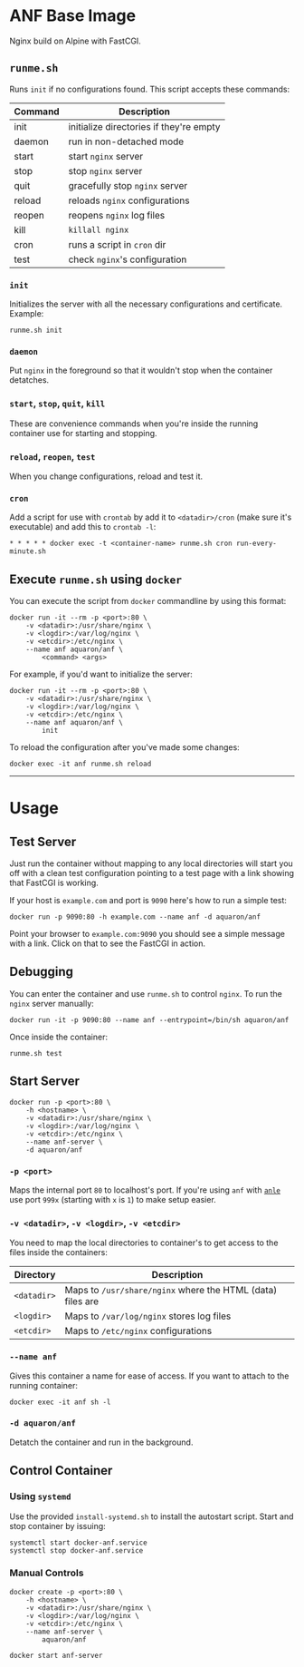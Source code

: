# ANF Base Image

Nginx build on Alpine with FastCGI.

## `runme.sh`

Runs `init` if no configurations found.
This script accepts these commands:

| Command   | Description                                      |
| --------- | ------------------------------------------------ |
| init      | initialize directories if they're empty          |
| daemon    | run in non-detached mode                         |
| start     | start `nginx` server                             |
| stop      | stop `nginx` server                              |
| quit      | gracefully stop `nginx` server                   |
| reload    | reloads `nginx` configurations                   |
| reopen    | reopens `nginx` log files                        |
| kill      | `killall nginx`                                  |
| cron      | runs a script in `cron` dir                      |
| test      | check `nginx`'s configuration                    |

### `init`

Initializes the server with all the necessary configurations and certificate.
Example:

    runme.sh init 

### `daemon`

Put `nginx` in the foreground so that it wouldn't stop when the container detatches.

### `start`, `stop`, `quit`, `kill`

These are convenience commands when you're inside the running container use for
starting and stopping.

### `reload`, `reopen`, `test`

When you change configurations, reload and test it.

### `cron`

Add a script for use with `crontab` by add it to `<datadir>/cron` (make sure it's executable)
and add this to `crontab -l`:

    * * * * * docker exec -t <container-name> runme.sh cron run-every-minute.sh

## Execute `runme.sh` using `docker`

You can execute the script from `docker` commandline by using this format:

    docker run -it --rm -p <port>:80 \
        -v <datadir>:/usr/share/nginx \
        -v <logdir>:/var/log/nginx \
        -v <etcdir>:/etc/nginx \
        --name anf aquaron/anf \
            <command> <args>

For example, if you'd want to initialize the server:

    docker run -it --rm -p <port>:80 \
        -v <datadir>:/usr/share/nginx \
        -v <logdir>:/var/log/nginx \
        -v <etcdir>:/etc/nginx \
        --name anf aquaron/anf \
            init

To reload the configuration after you've made some changes:

    docker exec -it anf runme.sh reload


-------------------------------------------------------------------------------

# Usage

## Test Server

Just run the container without mapping to any local directories will start you off with
a clean test configuration pointing to a test page with a link showing that FastCGI is working.

If your host is `example.com` and port is `9090` here's how to run a simple test:

    docker run -p 9090:80 -h example.com --name anf -d aquaron/anf

Point your browser to `example.com:9090` you should see a simple message with a link.
Click on that to see the FastCGI in action.

## Debugging

You can enter the container and use `runme.sh` to control `nginx`.
To run the `nginx` server manually:

    docker run -it -p 9090:80 --name anf --entrypoint=/bin/sh aquaron/anf

Once inside the container:

    runme.sh test


## Start Server

    docker run -p <port>:80 \
        -h <hostname> \
        -v <datadir>:/usr/share/nginx \
        -v <logdir>:/var/log/nginx \
        -v <etcdir>:/etc/nginx \
        --name anf-server \
        -d aquaron/anf

### `-p <port>`

Maps the internal port `80` to localhost's port. 
If you're using `anf` with [`anle`](https://github.com/aquaron/anle) 
use port `999x` (starting with `x` is `1`) to make setup easier.

### `-v <datadir>`, `-v <logdir>`, `-v <etcdir>`

You need to map the local directories to container's to get access
to the files inside the containers:

| Directory   | Description
| ----------- | -----------
| `<datadir>` | Maps to `/usr/share/nginx` where the HTML (data) files are
| `<logdir>`  | Maps to `/var/log/nginx` stores log files
| `<etcdir>`  | Maps to `/etc/nginx` configurations

### `--name anf`

Gives this container a name for ease of access.
If you want to attach to the running container:

    docker exec -it anf sh -l

### `-d aquaron/anf`

Detatch the container and run in the background.

## Control Container

### Using `systemd`

Use the provided `install-systemd.sh` to install the autostart script.
Start and stop container by issuing:

    systemctl start docker-anf.service
    systemctl stop docker-anf.service

### Manual Controls

    docker create -p <port>:80 \
        -h <hostname> \
        -v <datadir>:/usr/share/nginx \
        -v <logdir>:/var/log/nginx \
        -v <etcdir>:/etc/nginx \
        --name anf-server \
            aquaron/anf

    docker start anf-server

